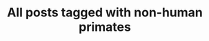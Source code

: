 ---
layout: tag
title: "All posts tagged with non-human primates"
permalink: /weblog/tags/non-human-primates/
taxonomy: non-human primates
---